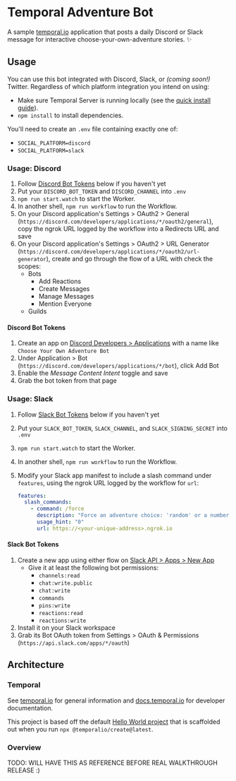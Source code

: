 # Temporal Adventure Bot

A sample [temporal.io](https://temporal.io) application that posts a daily Discord or Slack message for interactive choose-your-own-adventure stories. ✨

## Usage

You can use this bot integrated with Discord, Slack, or _(coming soon!)_ Twitter.
Regardless of which platform integration you intend on using:

- Make sure Temporal Server is running locally (see the [quick install guide](https://docs.temporal.io/docs/server/quick-install)).
- `npm install` to install dependencies.

You'll need to create an `.env` file containing exactly one of:

- `SOCIAL_PLATFORM=discord`
- `SOCIAL_PLATFORM=slack`

### Usage: Discord

1. Follow [Discord Bot Tokens](#discord-bot-tokens) below if you haven't yet
1. Put your `DISCORD_BOT_TOKEN` and `DISCORD_CHANNEL` into `.env`
1. `npm run start.watch` to start the Worker.
1. In another shell, `npm run workflow` to run the Workflow.
1. On your Discord application's Settings > OAuth2 > General (`https://discord.com/developers/applications/*/oauth2/general`), copy the ngrok URL logged by the workflow into a Redirects URL and save
1. On your Discord application's Settings > OAuth2 > URL Generator (`https://discord.com/developers/applications/*/oauth2/url-generator`), create and go through the flow of a URL with check the scopes:
   - Bots
     - Add Reactions
     - Create Messages
     - Manage Messages
     - Mention Everyone
   - Guilds

#### Discord Bot Tokens

1. Create an app on [Discord Developers > Applications](https://discord.com/developers/applications) with a name like `Choose Your Own Adventure Bot`
1. Under Application > Bot (`https://discord.com/developers/applications/*/bot`), click Add Bot
1. Enable the _Message Content Intent_ toggle and save
1. Grab the bot token from that page

### Usage: Slack

1. Follow [Slack Bot Tokens](#slack-bot-tokens) below if you haven't yet
1. Put your `SLACK_BOT_TOKEN`, `SLACK_CHANNEL`, and `SLACK_SIGNING_SECRET` into `.env`
1. `npm run start.watch` to start the Worker.
1. In another shell, `npm run workflow` to run the Workflow.
1. Modify your Slack app manifest to include a slash command under `features`, using the ngrok URL logged by the workflow for `url`:

   ```yml
   features:
     slash_commands:
       - command: /force
         description: "Force an adventure choice: 'random' or a number for an option."
         usage_hint: "0"
         url: https://<your-unique-address>.ngrok.io
   ```

#### Slack Bot Tokens

1. Create a new app using either flow on [Slack API > Apps > New App](https://api.slack.com/apps?new_app)
   - Give it at least the following bot permissions:
     - `channels:read`
     - `chat:write.public`
     - `chat:write`
     - `commands`
     - `pins:write`
     - `reactions:read`
     - `reactions:write`
1. Install it on your Slack workspace
1. Grab its Bot OAuth token from Settings > OAuth & Permissions (`https://api.slack.com/apps/*/oauth`)

## Architecture

### Temporal

See [temporal.io](https://temporal.io) for general information and [docs.temporal.io](https://docs.temporal.io) for developer documentation.

This project is based off the default [Hello World project](https://docs.temporal.io/docs/typescript/hello-world/) that is scaffolded out when you run `npx @temporalio/create@latest`.

### Overview

TODO: WILL HAVE THIS AS REFERENCE BEFORE REAL WALKTHROUGH RELEASE :)

